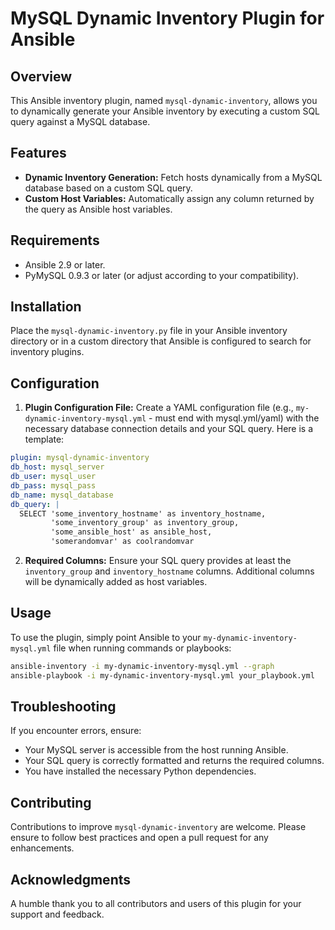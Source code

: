 # MySQL Dynamic Inventory Plugin for Ansible

## Overview

This Ansible inventory plugin, named `mysql-dynamic-inventory`, allows you to dynamically generate your Ansible inventory by executing a custom SQL query against a MySQL database.

## Features

- **Dynamic Inventory Generation:** Fetch hosts dynamically from a MySQL database based on a custom SQL query.
- **Custom Host Variables:** Automatically assign any column returned by the query as Ansible host variables.

## Requirements

- Ansible 2.9 or later.
- PyMySQL 0.9.3 or later (or adjust according to your compatibility).

## Installation

Place the `mysql-dynamic-inventory.py` file in your Ansible inventory directory or in a custom directory that Ansible is configured to search for inventory plugins.

## Configuration

1. **Plugin Configuration File:** Create a YAML configuration file (e.g., `my-dynamic-inventory-mysql.yml` - must end with mysql.yml/yaml) with the necessary database connection details and your SQL query. Here is a template:

```yaml
plugin: mysql-dynamic-inventory
db_host: mysql_server
db_user: mysql_user
db_pass: mysql_pass
db_name: mysql_database
db_query: |
  SELECT 'some_inventory_hostname' as inventory_hostname,
         'some_inventory_group' as inventory_group,
         'some_ansible_host' as ansible_host,
         'somerandomvar' as coolrandomvar
```

2. **Required Columns:** Ensure your SQL query provides at least the `inventory_group` and `inventory_hostname` columns. Additional columns will be dynamically added as host variables.

## Usage

To use the plugin, simply point Ansible to your `my-dynamic-inventory-mysql.yml` file when running commands or playbooks:

```bash
ansible-inventory -i my-dynamic-inventory-mysql.yml --graph
ansible-playbook -i my-dynamic-inventory-mysql.yml your_playbook.yml
```

## Troubleshooting

If you encounter errors, ensure:
- Your MySQL server is accessible from the host running Ansible.
- Your SQL query is correctly formatted and returns the required columns.
- You have installed the necessary Python dependencies.

## Contributing

Contributions to improve `mysql-dynamic-inventory` are welcome. Please ensure to follow best practices and open a pull request for any enhancements.


## Acknowledgments

A humble thank you to all contributors and users of this plugin for your support and feedback.
